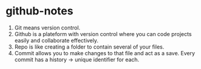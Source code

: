 # github-notes
1. Git means version control.
2. Github is a plateform with version control where you can code projects easily and collaborate effectively.
3. Repo is like creating a folder to contain several of your files.
4. Commit allows you to make changes to that file and act as a save.
Every commit has a history -> unique identifier for each.
